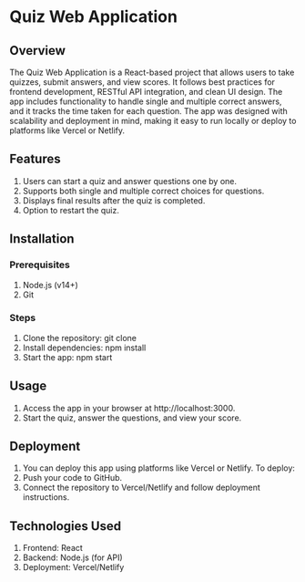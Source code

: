 # Quiz Web Application
## Overview
The Quiz Web Application is a React-based project that allows users to take quizzes, submit answers, and view scores. It follows best practices for frontend development, RESTful API integration, and clean UI design. The app includes functionality to handle single and multiple correct answers, and it tracks the time taken for each question. The app was designed with scalability and deployment in mind, making it easy to run locally or deploy to platforms like Vercel or Netlify.

## Features
1. Users can start a quiz and answer questions one by one.
2. Supports both single and multiple correct choices for questions.
3. Displays final results after the quiz is completed.
4. Option to restart the quiz.
   
## Installation
### Prerequisites
1. Node.js (v14+)
2. Git
### Steps
1. Clone the repository:
git clone <repository-url>
2. Install dependencies:
npm install
3. Start the app:
npm start

## Usage
1. Access the app in your browser at http://localhost:3000.
2. Start the quiz, answer the questions, and view your score.
   
## Deployment
1. You can deploy this app using platforms like Vercel or Netlify. To deploy:
2. Push your code to GitHub.
3. Connect the repository to Vercel/Netlify and follow deployment instructions.
   
## Technologies Used
1. Frontend: React
2. Backend: Node.js (for API)
3. Deployment: Vercel/Netlify

